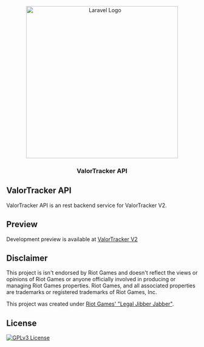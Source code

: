 <p align="center"><a href="https://valortracker.xyz" target="_blank"><img src="https://valortracker.xyz/images/logo.png" width="400" alt="Laravel Logo"></a></p>

<h3 align="center">ValorTracker API</h3>

## ValorTracker API

ValorTracker API is an rest backend service for ValorTracker V2.

## Preview

Development preview is available at <a href="https://dev.valortracker.xyz" target="_blank">ValorTracker V2</a>

## Disclaimer
This project is isn't endorsed by Riot Games and doesn't reflect the views or opinions of Riot Games or anyone officially involved in producing or managing Riot Games properties. Riot Games, and all associated properties are trademarks or registered trademarks of Riot Games, Inc.

This project was created under <a href="https://www.riotgames.com/en/legal" target="_blank">Riot Games' "Legal Jibber Jabber"</a>.

## License

[![GPLv3 License](https://img.shields.io/badge/License-GPL%20v3-yellow.svg)](https://opensource.org/licenses/)
